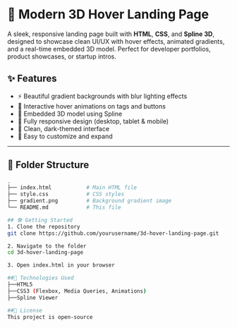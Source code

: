# 🚀 Modern 3D Hover Landing Page

A sleek, responsive landing page built with **HTML**, **CSS**, and **Spline 3D**, designed to showcase clean UI/UX with hover effects, animated gradients, and a real-time embedded 3D model. Perfect for developer portfolios, product showcases, or startup intros.

## ✨ Features

- ⚡ Beautiful gradient backgrounds with blur lighting effects
- 🎯 Interactive hover animations on tags and buttons
- 🤖 Embedded 3D model using Spline
- 📱 Fully responsive design (desktop, tablet & mobile)
- 🌙 Clean, dark-themed interface
- 🔧 Easy to customize and expand

---

## 📁 Folder Structure

```bash
.
├── index.html           # Main HTML file
├── style.css            # CSS styles
├── gradient.png         # Background gradient image
└── README.md            # This file

## 🛠️ Getting Started
1. Clone the repository
git clone https://github.com/yourusername/3d-hover-landing-page.git

2. Navigate to the folder
cd 3d-hover-landing-page

3. Open index.html in your browser

##🧰 Technologies Used
├──HTML5
├──CSS3 (Flexbox, Media Queries, Animations)
├──Spline Viewer

##📄 License
This project is open-source
